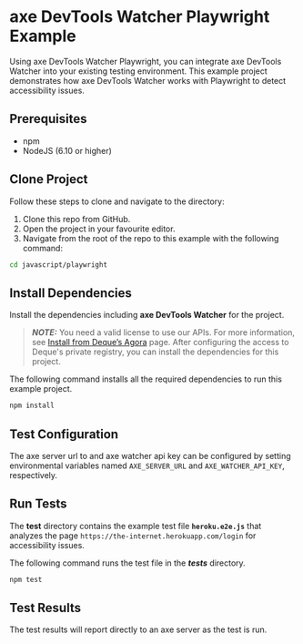 # axe DevTools Watcher Playwright Example

Using axe DevTools Watcher Playwright, you can integrate axe DevTools Watcher into your existing testing environment.
This example project demonstrates how axe DevTools Watcher works with Playwright to detect accessibility issues.

## Prerequisites

- npm
- NodeJS (6.10 or higher)

## Clone Project

Follow these steps to clone and navigate to the directory:

1. Clone this repo from GitHub.
2. Open the project in your favourite editor.
3. Navigate from the root of the repo to this example with the following command:

```sh
cd javascript/playwright
```

## Install Dependencies

Install the dependencies including **axe DevTools Watcher** for the project.

> **_NOTE:_**
> You need a valid license to use our APIs. For more information, see [Install from Deque’s Agora](https://docs.deque.com/devtools-html/4.0.0/en/node-pl-install-agora) page. After configuring the access to Deque's private registry, you can install the dependencies for this project.

The following command installs all the required dependencies to run this example project.

```sh
npm install
```

## Test Configuration

The axe server url to and axe watcher api key can be configured by setting
environmental variables named `AXE_SERVER_URL` and `AXE_WATCHER_API_KEY`, respectively.

## Run Tests

The **test** directory contains the example test file **`heroku.e2e.js`** that analyzes the page `https://the-internet.herokuapp.com/login` for accessibility issues.

The following command runs the test file in the **_tests_** directory.

```sh
npm test
```

## Test Results

The test results will report directly to an axe server as the test is run.
